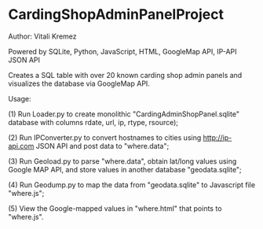 # CardingShopAdminPanelProject

Author: Vitali Kremez

Powered by SQLite, Python, JavaScript, HTML, GoogleMap API, IP-API JSON API

Creates a SQL table with over 20 known carding shop admin panels and visualizes the database via GoogleMap API.

Usage:

(1) Run Loader.py to create monolithic "CardingAdminShopPanel.sqlite" database with columns rdate, url, ip, rtype, rsource);

(2) Run IPConverter.py to convert hostnames to cities using http://ip-api.com JSON API and post data to "where.data";

(3) Run Geoload.py to parse "where.data", obtain lat/long values using Google MAP API, and store values in another database "geodata.sqlite";

(4) Run Geodump.py to map the data from "geodata.sqlite" to Javascript file "where.js";

(5) View the Google-mapped values in "where.html" that points to "where.js".
